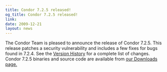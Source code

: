```yaml
---
title: Condor 7.2.5 released!
og_title: Condor 7.2.5 released!
link: 
date: 2009-12-21
layout: news
---
```


The Condor Team is pleased to announce the release of Condor 7.2.5.  This release patches a security vulnerability and includes a few fixes for bugs found in 7.2.4.  See the <a href="manual/latest-stable/9_Version_History.html">Version History</a> for a complete list of changes.  Condor 7.2.5 binaries and source code are available from <a href="downloads/">our Downloads page.</a> 
